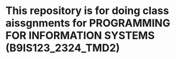 # This repository is for doing class aissgnments for PROGRAMMING FOR INFORMATION SYSTEMS (B9IS123_2324_TMD2)
